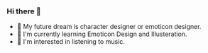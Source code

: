 ### Hi there 👋

- 🔭 My future dream is character designer or emoticon designer.
- 🌱 I'm currently learning Emoticon Design and Illusteration.
- 👯 I'm interested in listening to music. 
